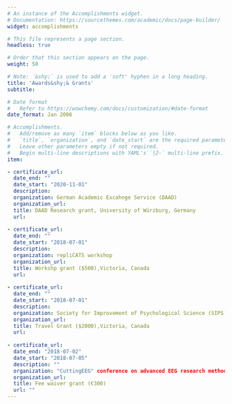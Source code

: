 ```yaml
---
# An instance of the Accomplishments widget.
# Documentation: https://sourcethemes.com/academic/docs/page-builder/
widget: accomplishments

# This file represents a page section.
headless: true

# Order that this section appears on the page.
weight: 50

# Note: `&shy;` is used to add a 'soft' hyphen in a long heading.
title: 'Awards&shy;& Grants'
subtitle:

# Date format
#   Refer to https://wowchemy.com/docs/customization/#date-format
date_format: Jan 2006

# Accomplishments.
#   Add/remove as many `item` blocks below as you like.
#   `title`, `organization`, and `date_start` are the required parameters.
#   Leave other parameters empty if not required.
#   Begin multi-line descriptions with YAML's `|2-` multi-line prefix.
item:

- certificate_url: 
  date_end: ""
  date_start: "2020-11-01"
  description: 
  organization: German Academic Excahnge Service (DAAD)
  organization_url:
  title: DAAD Research grant, University of Würzburg, Germany
  url: 
  
- certificate_url: 
  date_end: ""
  date_start: "2018-07-01"
  description: 
  organization: repliCATS workshop
  organization_url:
  title: Workshp grant ($500),Victoria, Canada
  url: 
  
- certificate_url: 
  date_end: ""
  date_start: "2018-07-01"
  description: 
  organization: Society for Improvement of Psychological Science (SIPS)
  organization_url: 
  title: Travel Grant ($2000),Victoria, Canada
  url: 
  
- certificate_url: 
  date_end: "2018-07-02"
  date_start: "2018-07-05"
  description: ""
  organization: "CuttingEEG" conference on advanced EEG research methods
  organization_url: 
  title: Fee waiver grant (€300)
  url: ""
---
```


